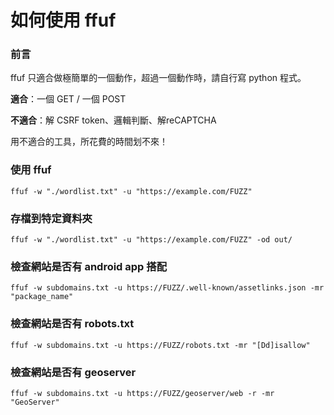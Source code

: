 # 如何使用 ffuf

### 前言
ffuf 只適合做極簡單的一個動作，超過一個動作時，請自行寫 python 程式。

**適合**：一個 GET / 一個 POST

**不適合**：解 CSRF token、邏輯判斷、解reCAPTCHA

用不適合的工具，所花費的時間划不來！

### 使用 ffuf
```
ffuf -w "./wordlist.txt" -u "https://example.com/FUZZ"
```

### 存檔到特定資料夾
```
ffuf -w "./wordlist.txt" -u "https://example.com/FUZZ" -od out/
```

### 檢查網站是否有 android app 搭配
```
ffuf -w subdomains.txt -u https://FUZZ/.well-known/assetlinks.json -mr "package_name"
```

### 檢查網站是否有 robots.txt
```
ffuf -w subdomains.txt -u https://FUZZ/robots.txt -mr "[Dd]isallow"
```

### 檢查網站是否有 geoserver
```
ffuf -w subdomains.txt -u https://FUZZ/geoserver/web -r -mr "GeoServer"
```
